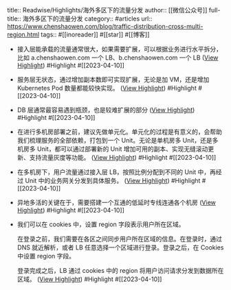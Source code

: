 title:: Readwise/Highlights/海外多区下的流量分发
author:: [[微信公众号]]
full-title:: 海外多区下的流量分发
category:: #articles
url:: https://www.chenshaowen.com/blog/traffic-distribution-cross-multi-region.html
tags:: #[[inoreader]] #[[star]] #[[博客]]
- 接入层能承载的流量通常很大，如果需要扩展，可以根据业务进行水平拆分，比如 a.chenshaowen.com 一个 LB、b.chenshaowen.com 一个 LB ([View Highlight](https://read.readwise.io/read/01gxkgzfhsd5e6c355dd9bzztx)) #Highlight #[[2023-04-10]]
- 服务层无状态，通过增加副本数即可实现扩展，无论是加 VM，还是增加 Kubernetes Pod 数量都能较快实现。 ([View Highlight](https://read.readwise.io/read/01gxkgzmmaxsjyhspatztqdpzz)) #Highlight #[[2023-04-10]]
- DB 层通常最容易遇到瓶颈，也是较难扩展的部分 ([View Highlight](https://read.readwise.io/read/01gxkh08t6tzhhmsgectbpqg7q)) #Highlight #[[2023-04-10]]
- 在进行多机房部署之前，建议先做单元化。单元化的过程是有意义的，会帮助我们梳理服务的全部依赖，打包到一个 Unit。无论是单机房多 Unit，还是多机房多 Unit，都可以通过部署新的 Unit 增加可用的副本、实现无缝滚动更新、支持流量灰度等功能。 ([View Highlight](https://read.readwise.io/read/01gxkhbpj5nxcpawxq2xrs94ys)) #Highlight #[[2023-04-10]]
- 在多机房下，用户流量通过接入层 LB，按照比例分配到不同的 Unit 中，再经过 Unit 中的业务网关分发到具体服务。 ([View Highlight](https://read.readwise.io/read/01gxkhbv50y9wp5c0vbgywkpmz)) #Highlight #[[2023-04-10]]
- 异地多活的关键在于，需要搭建一个互通的低延时专线连通各个机房 ([View Highlight](https://read.readwise.io/read/01gxkh2746p1tk57h2qtter6h4)) #Highlight #[[2023-04-10]]
- 我们可以在 cookies 中，设置 region 字段表示用户所在区域。
  
  在登录之前，我们需要在各区之间同步用户所在区域的信息。在登录时，通过 DNS 就近解析，或者 LB 任意选择一个区域进行登录。登录之后，在 Cookies 中设置 region 字段。
  
  登录完成之后，LB 通过 cookies 中的 region 将用户访问请求分发到数据所在区域。 ([View Highlight](https://read.readwise.io/read/01gxkhafr3y7d0b098kej1cxb1)) #Highlight #[[2023-04-10]]